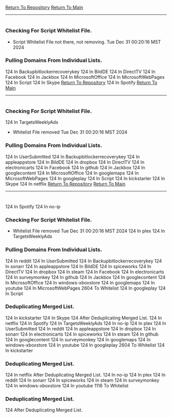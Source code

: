 [Return To Repository](https://github.com/DigitalWarrior/piholeparser/)
[Return To Main](https://github.com/DigitalWarrior/piholeparser/blob/master/RecentRunLogs/Mainlog.md)
____________________________________
# 
### Checking For Script Whitelist File.
* Script Whitelist File not there, not removing. Tue Dec 31 00:20:16 MST 2024
### Pulling Domains From Individual Lists.
124 In Backupbitlockerrecoverykey
124 In BildDE
124 In DirectTV
124 In Facebook
124 In Jackbox
124 In MicrosoftOffice
124 In MicrosoftWebPages
124 In Script
124 In Skype
[Return To Repository](https://github.com/DigitalWarrior/piholeparser/)
124 In Spotify
[Return To Main](https://github.com/DigitalWarrior/piholeparser/blob/master/RecentRunLogs/Mainlog.md)
____________________________________
# 
### Checking For Script Whitelist File.
124 In TargetsWeeklyAds
* Whitelist File removed Tue Dec 31 00:20:16 MST 2024
### Pulling Domains From Individual Lists.
124 In UserSubmitted
124 In Backupbitlockerrecoverykey
124 In appleappstore
124 In BildDE
124 In dropbox
124 In DirectTV
124 In electronicarts
124 In Facebook
124 In github
124 In Jackbox
124 In googlecontent
124 In MicrosoftOffice
124 In googlemaps
124 In MicrosoftWebPages
124 In googleplay
124 In Script
124 In kickstarter
124 In Skype
124 In netflix
[Return To Repository](https://github.com/DigitalWarrior/piholeparser/)
[Return To Main](https://github.com/DigitalWarrior/piholeparser/blob/master/RecentRunLogs/Mainlog.md)
____________________________________
# 
124 In Spotify
124 In no-ip
### Checking For Script Whitelist File.
* Whitelist File removed Tue Dec 31 00:20:16 MST 2024
124 In plex
124 In TargetsWeeklyAds
### Pulling Domains From Individual Lists.
124 In reddit
124 In UserSubmitted
124 In Backupbitlockerrecoverykey
124 In sonarr
124 In appleappstore
124 In BildDE
124 In spiceworks
124 In DirectTV
124 In dropbox
124 In steam
124 In Facebook
124 In electronicarts
124 In surveymonkey
124 In github
124 In Jackbox
124 In googlecontent
124 In MicrosoftOffice
124 In windows-xboxstore
124 In googlemaps
124 In youtube
124 In MicrosoftWebPages
2604 To Whitelist
124 In googleplay
124 In Script
### Deduplicating Merged List.
124 In kickstarter
124 In Skype
124 After Deduplicating Merged List.
124 In netflix
124 In Spotify
124 In TargetsWeeklyAds
124 In no-ip
124 In plex
124 In UserSubmitted
124 In reddit
124 In appleappstore
124 In dropbox
124 In sonarr
124 In electronicarts
124 In spiceworks
124 In steam
124 In github
124 In googlecontent
124 In surveymonkey
124 In googlemaps
124 In windows-xboxstore
124 In youtube
124 In googleplay
2604 To Whitelist
124 In kickstarter
### Deduplicating Merged List.
124 In netflix
 After Deduplicating Merged List.
124 In no-ip
124 In plex
124 In reddit
124 In sonarr
124 In spiceworks
124 In steam
124 In surveymonkey
124 In windows-xboxstore
124 In youtube
1116 To Whitelist
### Deduplicating Merged List.
124 After Deduplicating Merged List.
